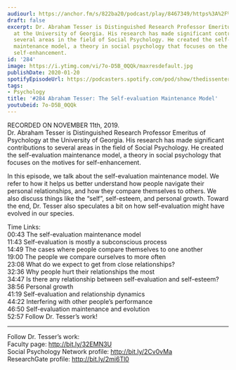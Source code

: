 ```yaml
---
audiourl: https://anchor.fm/s/822ba20/podcast/play/8467349/https%3A%2F%2Fd3ctxlq1ktw2nl.cloudfront.net%2Fproduction%2F2019-10-15%2F34318946-44100-2-9842bf9ce9e94.m4a
draft: false
excerpt: Dr. Abraham Tesser is Distinguished Research Professor Emeritus of Psychology
  at the University of Georgia. His research has made significant contributions to
  several areas in the field of Social Psychology. He created the self-evaluation
  maintenance model, a theory in social psychology that focuses on the motives for
  self-enhancement.
id: '284'
image: https://i.ytimg.com/vi/7o-D5B_0QQk/maxresdefault.jpg
publishDate: 2020-01-20
spotifyEpisodeUrl: https://podcasters.spotify.com/pod/show/thedissenter/episodes/284-Abraham-Tesser-The-Self-evaluation-Maintenance-Model-e90tel
tags:
- Psychology
title: '#284 Abraham Tesser: The Self-evaluation Maintenance Model'
youtubeid: 7o-D5B_0QQk
---
```

<div class="timelinks">

RECORDED ON NOVEMBER 11th, 2019.  
Dr. Abraham Tesser is Distinguished Research Professor Emeritus of Psychology at the University of Georgia. His research has made significant contributions to several areas in the field of Social Psychology. He created the self-evaluation maintenance model, a theory in social psychology that focuses on the motives for self-enhancement.

In this episode, we talk about the self-evaluation maintenance model. We refer to how it helps us better understand how people navigate their personal relationships, and how they compare themselves to others. We also discuss things like the “self”, self-esteem, and personal growth. Toward the end, Dr. Tesser also speculates a bit on how self-evaluation might have evolved in our species.

Time Links:  
<time>00:43</time> The self-evaluation maintenance model  
<time>11:43</time> Self-evaluation is mostly a subconscious process  
<time>14:49</time> The cases where people compare themselves to one another  
<time>19:00</time> The people we compare ourselves to more often   
<time>23:08</time> What do we expect to get from close relationships?  
<time>32:36</time> Why people hurt their relationships the most  
<time>34:47</time> Is there any relationship between self-evaluation and self-esteem?  
<time>38:56</time> Personal growth  
<time>41:19</time> Self-evaluation and relationship dynamics  
<time>44:22</time> Interfering with other people’s performance  
<time>46:50</time> Self-evaluation maintenance and evolution  
<time>52:57</time> Follow Dr. Tesser’s work!

---

Follow Dr. Tesser’s work:  
Faculty page: http://bit.ly/32EMN3U  
Social Psychology Network profile: http://bit.ly/2Cv0vMa  
ResearchGate profile: http://bit.ly/2mi6Tl0
</div>

